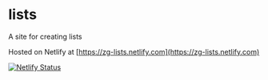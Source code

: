 # lists

A site for creating lists

Hosted on Netlify at [https://zg-lists.netlify.com](https://zg-lists.netlify.com)

[![Netlify Status](https://api.netlify.com/api/v1/badges/76a18b94-43cb-4fd7-a687-d23c22c35c01/deploy-status)](https://app.netlify.com/sites/zg-lists/deploys)
